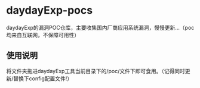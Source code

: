 # daydayExp-pocs
daydayExp的漏洞POC仓库，主要收集国内厂商应用系统漏洞，慢慢更新...（poc均来自互联网，不保障可用性）
## 使用说明
将文件夹拖进daydayExp工具当前目录下的/poc/文件下即可食用。（记得同时更新/替换下config配置文件!）
